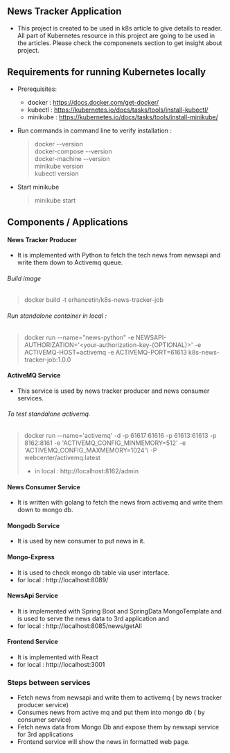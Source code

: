 ## News Tracker Application 
- This project is created to be used in k8s article to give details to reader. All part of Kubernetes resource in this project are going to be used in the articles.
Please check the componenets section to get insight about project.  

Requirements for running Kubernetes locally
--
* Prerequisites: 
   * docker   : https://docs.docker.com/get-docker/
   * kubectl  : https://kubernetes.io/docs/tasks/tools/install-kubectl/
   * minikube : https://kubernetes.io/docs/tasks/tools/install-minikube/ 

* Run commands in command line to verify installation : 
   >  docker --version                
      docker-compose --version        
      docker-machine --version        
      minikube version                
      kubectl version  
* Start minikube
   > minikube start                                                           

 Components / Applications
---
#### News Tracker Producer 
   - It is implemented with Python to fetch the tech news from newsapi and write them down to Activemq queue.
 
###### Build image
 > docker build -t erhancetin/k8s-news-tracker-job
 
###### Run standalone container in local :
> docker run --name="news-python" -e NEWSAPI-AUTHORIZATION='<your-authorization-key-(OPTIONAL)>' -e ACTIVEMQ-HOST=activemq -e ACTIVEMQ-PORT=61613  k8s-news-tracker-job:1.0.0

#### ActiveMQ Service
- This service is used by news tracker producer and news consumer services. 

###### To test standalone activemq.
> docker run --name='activemq' -d   -p  61617:61616 -p 61613:61613 -p 8162:8161 -e 'ACTIVEMQ_CONFIG_MINMEMORY=512' -e 'ACTIVEMQ_CONFIG_MAXMEMORY=1024'\ -P webcenter/activemq:latest
> - in local : http://localhost:8162/admin

#### News Consumer Service
   - It is written with golang to fetch the news from activemq and write them down to mongo db.

#### Mongodb Service
   - It is used by new consumer to put news in it.

#### Mongo-Express 
   - It is used to check mongo db table via user interface. 
   - for local : http://localhost:8089/

#### NewsApi Service 
   - It is implemented with Spring Boot and SpringData MongoTemplate and is used to serve the news data to 3rd application and  
   - for local : http://localhost:8085/news/getAll

#### Frontend Service 
   - It is implemented with React  
   - for local : http://localhost:3001
         
### Steps between services
 * Fetch news from newsapi and write them to activemq ( by news tracker producer service)  
 * Consumes news from active mq and put them into mongo db ( by consumer service)
 * Fetch news data from Mongo Db and expose them by newsapi service for 3rd applications
 * Frontend service will show the news in formatted web page.   
 
 
 